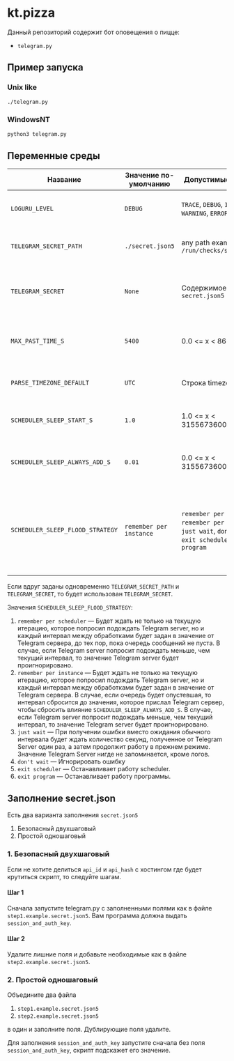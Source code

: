 # kt.pizza
Данный репозиторий содержит бот оповещения о пицце:

* `telegram.py`

## Пример запуска

### Unix like

```bash
./telegram.py
```

### WindowsNT

```cmd
python3 telegram.py
```

## Переменные среды

| Название                         | Значение по-умолчанию                 | Допустимые значения                                                          | Описание   |
|----------------------------------|---------------------------------------|------------------------------------------------------------------------------|------------|
| `LOGURU_LEVEL`                   | `DEBUG`                               | `TRACE`, `DEBUG`, `INFO`, `WARNING`, `ERROR`                                 | Уровень журналирования информации в консоль. |
| `TELEGRAM_SECRET_PATH`           | `./secret.json5`                      | any path example `/run/checks/secret.json5`                                  | Место в файловой системе, где хранятся секретные настройки. |
| `TELEGRAM_SECRET`                | `None`                                | Содержимое файла `secret.json5`                                              | Вместо пути `TELEGRAM_SECRET_PATH` можно передать содержимое json файла прям в этой переменной. |
| `MAX_PAST_TIME_S`                | `5400`                                | 0.0 <= x < 86400.0                                                           | Когда событие уже прошло, сколько времени отсчитывать в прошлое? |
| `PARSE_TIMEZONE_DEFAULT`         | `UTC`                                 | Строка timezone                                                              | Если пользователь не указал часовой пояс, какой часовой пояс считать? |
| `SCHEDULER_SLEEP_START_S`        | `1.0`                                 | 1.0 <= x < 3155673600.0                                                      | Первоначальный интервал между обработками очереди сообщений |
| `SCHEDULER_SLEEP_ALWAYS_ADD_S`   | `0.01`                                | 0.0 <= x < 3155673600.0                                                      | Сколько добавлять времени к интервалу после каждой обработки сообщения |
| `SCHEDULER_SLEEP_FLOOD_STRATEGY` | `remember per instance`               | `remember per scheduler`, `remember per instance`, `just wait`, `don't wait`, `exit scheduler`, `exit program` | Как реагировать на ошибку `420` `FLOOD` (`FloodWaitError`). Ошибка обозначает, что Telegram сервер просит подождать заданное количество времени. Подробнее ниже. |

Если вдруг заданы одновременно `TELEGRAM_SECRET_PATH` и `TELEGRAM_SECRET`, то будет использован `TELEGRAM_SECRET`.

Значения `SCHEDULER_SLEEP_FLOOD_STRATEGY`:

1. `remember per scheduler` — Будет ждать не только на текущую итерацию, которое попросил подождать Telegram server, но и каждый интервал между обработками будет задан в значение от Telegram сервера, до тех пор, пока очередь сообщений не пуста. В случае, если Telegram server попросит подождать меньше, чем текущий интервал, то значение Telegram server будет проигнорировано.
2. `remember per instance` — Будет ждать не только на текущую итерацию, которое попросил подождать Telegram server, но и каждый интервал между обработками будет задан в значение от Telegram сервера. В случае, если очередь будет опустевшая, то интервал сбросится до значения, которое прислал Telegram сервер, чтобы сбросить влияние `SCHEDULER_SLEEP_ALWAYS_ADD_S`. В случае, если Telegram server попросит подождать меньше, чем текущий интервал, то значение Telegram server будет проигнорировано.
3. `just wait` — При получении ошибки вместо ожидания обычного интервала будет ждать количество секунд, полученное от Telegram Server один раз, а затем продолжит работу в прежнем режиме. Значение Telegram Server нигде не запоминается, кроме логов.
4. `don't wait` — Игнорировать ошибку
5. `exit scheduler` — Останавливает работу scheduler.
6. `exit program` — Останавливает работу программы.

## Заполнение secret.json

Есть два варианта заполнения `secret.json5`

1. Безопасный двухшаговый
2. Простой одношаговый

### 1. Безопасный двухшаговый

Если не хотите делиться `api_id` и `api_hash` с хостингом где будет крутиться скрипт, то следуйте шагам.

#### Шаг 1

Сначала запустите telegram.py с заполненными полями как в файле `step1.example.secret.json5`. Вам программа должна выдать `session_and_auth_key`.

#### Шаг 2

Удалите лишние поля и добавьте необходимые как в файле `step2.example.secret.json5`.

### 2. Простой одношаговый

Объедините два файла

1. `step1.example.secret.json5`
2. `step2.example.secret.json5`

в один и заполните поля. Дублирующие поля удалите.

Для заполнения `session_and_auth_key` запустите сначала без поля `session_and_auth_key`, скрипт подскажет его значение.

